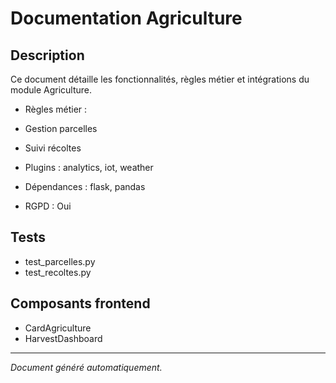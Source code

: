# Documentation Agriculture

## Description
Ce document détaille les fonctionnalités, règles métier et intégrations du module Agriculture.

- Règles métier :
- Gestion parcelles
- Suivi récoltes


- Plugins : analytics, iot, weather
- Dépendances : flask, pandas
- RGPD : Oui

## Tests
- test_parcelles.py
- test_recoltes.py


## Composants frontend
- CardAgriculture
- HarvestDashboard


---
*Document généré automatiquement.*